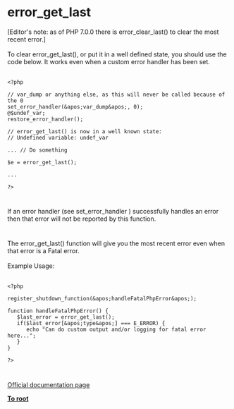 # error_get_last



[Editor&apos;s note: as of PHP 7.0.0 there is error_clear_last() to clear the most recent error.]<br><br>To clear error_get_last(), or put it in a well defined state, you should use the code below. It works even when a custom error handler has been set.<br><br>

```
<?php

// var_dump or anything else, as this will never be called because of the 0
set_error_handler(&apos;var_dump&apos;, 0);
@$undef_var;
restore_error_handler();

// error_get_last() is now in a well known state:
// Undefined variable: undef_var

... // Do something

$e = error_get_last();

...

?>
```
  

#

If an error handler (see set_error_handler ) successfully handles an error then that error will not be reported by this function.  

#

The error_get_last() function will give you the most recent error even when that error is a Fatal error.<br><br>Example Usage:<br><br>

```
<?php

register_shutdown_function(&apos;handleFatalPhpError&apos;);

function handleFatalPhpError() {
   $last_error = error_get_last();
   if($last_error[&apos;type&apos;] === E_ERROR) {
      echo "Can do custom output and/or logging for fatal error here...";
   }
}

?>
```
  

#

[Official documentation page](https://www.php.net/manual/en/function.error-get-last.php)

**[To root](/README.md)**